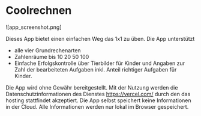 # Coolrechnen 

![app_screenshot.png]

Dieses App bietet einen einfachen Weg das 1x1 zu üben. Die App unterstützt 
- alle vier Grundrechenarten 
- Zahlenräume bis
  10
  20
  50
  100
- Einfache Erfolgskontrolle über Tierbilder für Kinder und Angaben zur Zahl der bearbeiteten Aufgaben inkl. Anteil richtiger Aufgaben für Kinder. 

Die App wird ohne Gewähr bereitgestellt. Mit der Nutzung werden die Datenschutzinformationen des Dienstes https://vercel.com/ durch den das hosting stattfindet akzeptiert. Die App selbst speichert keine Informationen in der Cloud. Alle Informationen werden nur lokal im Browser gespeichert.

